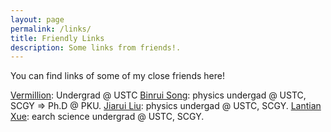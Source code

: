 ```yaml
---
layout: page
permalink: /links/
title: Friendly Links
description: Some links from friends!.
---
```

You can find links of some of my close friends here!

[Vermillion](vermillionde.github.io): Undergrad @ USTC
[Binrui Song](http://home.ustc.edu.cn/~songbr/): physics undergad @ USTC, SCGY => Ph.D @ PKU.
[Jiarui Liu](http://home.ustc.edu.cn/~ljr145733/): physics undergad @ USTC, SCGY.
[Lantian Xue](https://xuelantian.com/): earch science undergrad @ USTC, SCGY.
